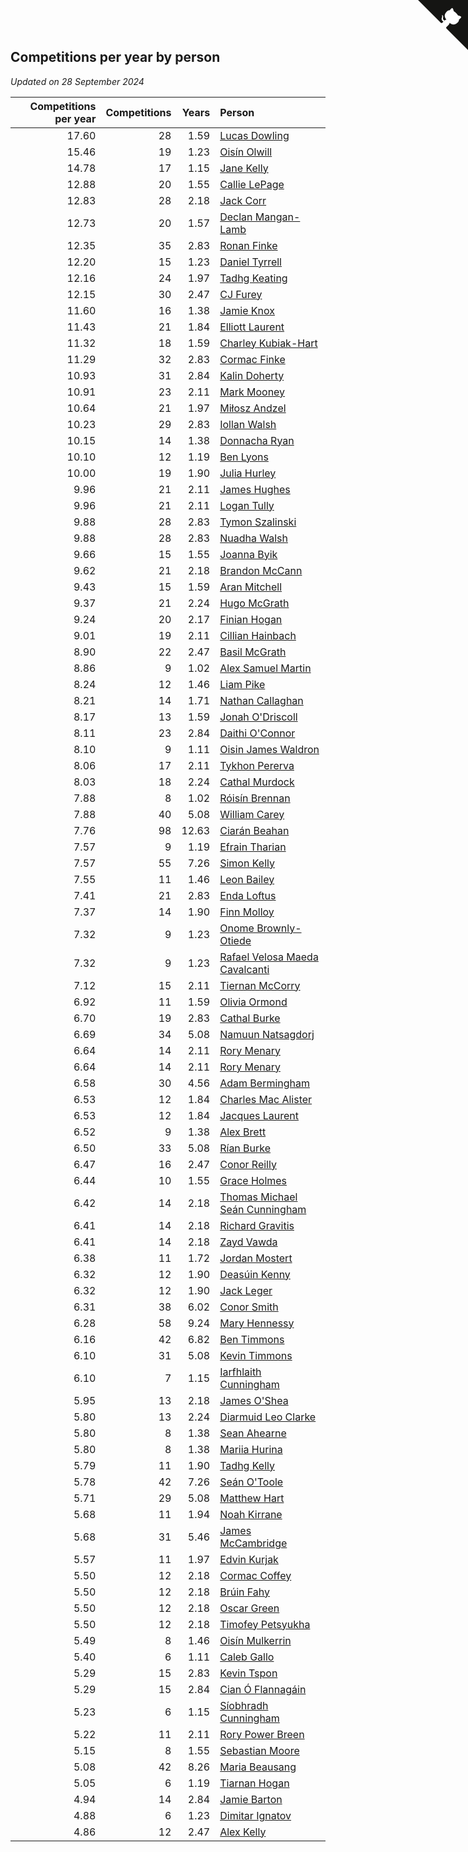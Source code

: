 ## Competitions per year by person

*Updated on 28 September 2024*

| Competitions per year | Competitions | Years | Person |
| ---: | ---: | ---: | :--- |
| 17.60 | 28 | 1.59 | [Lucas Dowling](https://www.worldcubeassociation.org/persons/2023DOWL01) |
| 15.46 | 19 | 1.23 | [Oisín Olwill](https://www.worldcubeassociation.org/persons/2023OLWI01) |
| 14.78 | 17 | 1.15 | [Jane Kelly](https://www.worldcubeassociation.org/persons/2023KELL23) |
| 12.88 | 20 | 1.55 | [Callie LePage](https://www.worldcubeassociation.org/persons/2023LEPA01) |
| 12.83 | 28 | 2.18 | [Jack Corr](https://www.worldcubeassociation.org/persons/2022CORR06) |
| 12.73 | 20 | 1.57 | [Declan Mangan-Lamb](https://www.worldcubeassociation.org/persons/2023MANG02) |
| 12.35 | 35 | 2.83 | [Ronan Finke](https://www.worldcubeassociation.org/persons/2021FINK02) |
| 12.20 | 15 | 1.23 | [Daniel Tyrrell](https://www.worldcubeassociation.org/persons/2023TYRR01) |
| 12.16 | 24 | 1.97 | [Tadhg Keating](https://www.worldcubeassociation.org/persons/2022KEAT02) |
| 12.15 | 30 | 2.47 | [CJ Furey](https://www.worldcubeassociation.org/persons/2022FURE01) |
| 11.60 | 16 | 1.38 | [Jamie Knox](https://www.worldcubeassociation.org/persons/2023KNOX02) |
| 11.43 | 21 | 1.84 | [Elliott Laurent](https://www.worldcubeassociation.org/persons/2022LAUR09) |
| 11.32 | 18 | 1.59 | [Charley Kubiak-Hart](https://www.worldcubeassociation.org/persons/2023KUBI01) |
| 11.29 | 32 | 2.83 | [Cormac Finke](https://www.worldcubeassociation.org/persons/2021FINK01) |
| 10.93 | 31 | 2.84 | [Kalin Doherty](https://www.worldcubeassociation.org/persons/2021DOHE02) |
| 10.91 | 23 | 2.11 | [Mark Mooney](https://www.worldcubeassociation.org/persons/2022MOON08) |
| 10.64 | 21 | 1.97 | [Miłosz Andzel](https://www.worldcubeassociation.org/persons/2022ANDZ01) |
| 10.23 | 29 | 2.83 | [Iollan Walsh](https://www.worldcubeassociation.org/persons/2021WALS03) |
| 10.15 | 14 | 1.38 | [Donnacha Ryan](https://www.worldcubeassociation.org/persons/2023RYAN04) |
| 10.10 | 12 | 1.19 | [Ben Lyons](https://www.worldcubeassociation.org/persons/2023LYON02) |
| 10.00 | 19 | 1.90 | [Julia Hurley](https://www.worldcubeassociation.org/persons/2022HURL02) |
| 9.96 | 21 | 2.11 | [James Hughes](https://www.worldcubeassociation.org/persons/2022HUGH08) |
| 9.96 | 21 | 2.11 | [Logan Tully](https://www.worldcubeassociation.org/persons/2022TULL02) |
| 9.88 | 28 | 2.83 | [Tymon Szalinski](https://www.worldcubeassociation.org/persons/2021SZAL01) |
| 9.88 | 28 | 2.83 | [Nuadha Walsh](https://www.worldcubeassociation.org/persons/2021WALS04) |
| 9.66 | 15 | 1.55 | [Joanna Byik](https://www.worldcubeassociation.org/persons/2023BYIK01) |
| 9.62 | 21 | 2.18 | [Brandon McCann](https://www.worldcubeassociation.org/persons/2022MCCA04) |
| 9.43 | 15 | 1.59 | [Aran Mitchell](https://www.worldcubeassociation.org/persons/2023MITC04) |
| 9.37 | 21 | 2.24 | [Hugo McGrath](https://www.worldcubeassociation.org/persons/2022MCGR02) |
| 9.24 | 20 | 2.17 | [Finian Hogan](https://www.worldcubeassociation.org/persons/2022HOGA01) |
| 9.01 | 19 | 2.11 | [Cillian Hainbach](https://www.worldcubeassociation.org/persons/2022HAIN04) |
| 8.90 | 22 | 2.47 | [Basil McGrath](https://www.worldcubeassociation.org/persons/2022MCGR01) |
| 8.86 | 9 | 1.02 | [Alex Samuel Martin](https://www.worldcubeassociation.org/persons/2023MARA10) |
| 8.24 | 12 | 1.46 | [Liam Pike](https://www.worldcubeassociation.org/persons/2023PIKE03) |
| 8.21 | 14 | 1.71 | [Nathan Callaghan](https://www.worldcubeassociation.org/persons/2023CALL01) |
| 8.17 | 13 | 1.59 | [Jonah O'Driscoll](https://www.worldcubeassociation.org/persons/2023ODRI01) |
| 8.11 | 23 | 2.84 | [Daithi O'Connor](https://www.worldcubeassociation.org/persons/2021OCON01) |
| 8.10 | 9 | 1.11 | [Oisin James Waldron](https://www.worldcubeassociation.org/persons/2023WALD04) |
| 8.06 | 17 | 2.11 | [Tykhon Pererva](https://www.worldcubeassociation.org/persons/2022PERE32) |
| 8.03 | 18 | 2.24 | [Cathal Murdock](https://www.worldcubeassociation.org/persons/2022MURD01) |
| 7.88 | 8 | 1.02 | [Róisín Brennan](https://www.worldcubeassociation.org/persons/2023BREN08) |
| 7.88 | 40 | 5.08 | [William Carey](https://www.worldcubeassociation.org/persons/2019CARE02) |
| 7.76 | 98 | 12.63 | [Ciarán Beahan](https://www.worldcubeassociation.org/persons/2012BEAH01) |
| 7.57 | 9 | 1.19 | [Efrain Tharian](https://www.worldcubeassociation.org/persons/2023THAR03) |
| 7.57 | 55 | 7.26 | [Simon Kelly](https://www.worldcubeassociation.org/persons/2017KELL08) |
| 7.55 | 11 | 1.46 | [Leon Bailey](https://www.worldcubeassociation.org/persons/2023BAIL04) |
| 7.41 | 21 | 2.83 | [Enda Loftus](https://www.worldcubeassociation.org/persons/2021LOFT01) |
| 7.37 | 14 | 1.90 | [Finn Molloy](https://www.worldcubeassociation.org/persons/2022MOLL03) |
| 7.32 | 9 | 1.23 | [Onome Brownly-Otiede](https://www.worldcubeassociation.org/persons/2023BROW36) |
| 7.32 | 9 | 1.23 | [Rafael Velosa Maeda Cavalcanti](https://www.worldcubeassociation.org/persons/2023CAVA03) |
| 7.12 | 15 | 2.11 | [Tiernan McCorry](https://www.worldcubeassociation.org/persons/2022MCCO09) |
| 6.92 | 11 | 1.59 | [Olivia Ormond](https://www.worldcubeassociation.org/persons/2023ORMO02) |
| 6.70 | 19 | 2.83 | [Cathal Burke](https://www.worldcubeassociation.org/persons/2021BURK03) |
| 6.69 | 34 | 5.08 | [Namuun Natsagdorj](https://www.worldcubeassociation.org/persons/2019NATS02) |
| 6.64 | 14 | 2.11 | [Rory Menary](https://www.worldcubeassociation.org/persons/2022MENA01) |
| 6.64 | 14 | 2.11 | [Rory Menary](https://www.worldcubeassociation.org/persons/2022MENA01) |
| 6.58 | 30 | 4.56 | [Adam Bermingham](https://www.worldcubeassociation.org/persons/2020BERM02) |
| 6.53 | 12 | 1.84 | [Charles Mac Alister](https://www.worldcubeassociation.org/persons/2022ALIS02) |
| 6.53 | 12 | 1.84 | [Jacques Laurent](https://www.worldcubeassociation.org/persons/2022LAUR10) |
| 6.52 | 9 | 1.38 | [Alex Brett](https://www.worldcubeassociation.org/persons/2023BRET04) |
| 6.50 | 33 | 5.08 | [Rían Burke](https://www.worldcubeassociation.org/persons/2019BURK05) |
| 6.47 | 16 | 2.47 | [Conor Reilly](https://www.worldcubeassociation.org/persons/2022REIL01) |
| 6.44 | 10 | 1.55 | [Grace Holmes](https://www.worldcubeassociation.org/persons/2023HOLM04) |
| 6.42 | 14 | 2.18 | [Thomas Michael Seán Cunningham](https://www.worldcubeassociation.org/persons/2022CUNN04) |
| 6.41 | 14 | 2.18 | [Richard Gravitis](https://www.worldcubeassociation.org/persons/2022GRAV01) |
| 6.41 | 14 | 2.18 | [Zayd Vawda](https://www.worldcubeassociation.org/persons/2022VAWD01) |
| 6.38 | 11 | 1.72 | [Jordan Mostert](https://www.worldcubeassociation.org/persons/2023MOST01) |
| 6.32 | 12 | 1.90 | [Deasúin Kenny](https://www.worldcubeassociation.org/persons/2022KENN12) |
| 6.32 | 12 | 1.90 | [Jack Leger](https://www.worldcubeassociation.org/persons/2022LEGE01) |
| 6.31 | 38 | 6.02 | [Conor Smith](https://www.worldcubeassociation.org/persons/2018SMIT37) |
| 6.28 | 58 | 9.24 | [Mary Hennessy](https://www.worldcubeassociation.org/persons/2015HENN02) |
| 6.16 | 42 | 6.82 | [Ben Timmons](https://www.worldcubeassociation.org/persons/2017TIMM01) |
| 6.10 | 31 | 5.08 | [Kevin Timmons](https://www.worldcubeassociation.org/persons/2019TIMM01) |
| 6.10 | 7 | 1.15 | [Iarfhlaith Cunningham](https://www.worldcubeassociation.org/persons/2023CUNN03) |
| 5.95 | 13 | 2.18 | [James O'Shea](https://www.worldcubeassociation.org/persons/2022OSHE01) |
| 5.80 | 13 | 2.24 | [Diarmuid Leo Clarke](https://www.worldcubeassociation.org/persons/2022CLAR14) |
| 5.80 | 8 | 1.38 | [Sean Ahearne](https://www.worldcubeassociation.org/persons/2023AHEA01) |
| 5.80 | 8 | 1.38 | [Mariia Hurina](https://www.worldcubeassociation.org/persons/2023HURI01) |
| 5.79 | 11 | 1.90 | [Tadhg Kelly](https://www.worldcubeassociation.org/persons/2022KELL21) |
| 5.78 | 42 | 7.26 | [Seán O'Toole](https://www.worldcubeassociation.org/persons/2017OTOO03) |
| 5.71 | 29 | 5.08 | [Matthew Hart](https://www.worldcubeassociation.org/persons/2019HART11) |
| 5.68 | 11 | 1.94 | [Noah Kirrane](https://www.worldcubeassociation.org/persons/2022KIRR02) |
| 5.68 | 31 | 5.46 | [James McCambridge](https://www.worldcubeassociation.org/persons/2019MCCA09) |
| 5.57 | 11 | 1.97 | [Edvin Kurjak](https://www.worldcubeassociation.org/persons/2022KURJ01) |
| 5.50 | 12 | 2.18 | [Cormac Coffey](https://www.worldcubeassociation.org/persons/2022COFF01) |
| 5.50 | 12 | 2.18 | [Brúin Fahy](https://www.worldcubeassociation.org/persons/2022FAHY01) |
| 5.50 | 12 | 2.18 | [Oscar Green](https://www.worldcubeassociation.org/persons/2022GREE14) |
| 5.50 | 12 | 2.18 | [Timofey Petsyukha](https://www.worldcubeassociation.org/persons/2022PETS02) |
| 5.49 | 8 | 1.46 | [Oisín Mulkerrin](https://www.worldcubeassociation.org/persons/2023MULK01) |
| 5.40 | 6 | 1.11 | [Caleb Gallo](https://www.worldcubeassociation.org/persons/2023GALL25) |
| 5.29 | 15 | 2.83 | [Kevin Tspon](https://www.worldcubeassociation.org/persons/2021TSPO01) |
| 5.29 | 15 | 2.84 | [Cian Ó Flannagáin](https://www.worldcubeassociation.org/persons/2021OFLA01) |
| 5.23 | 6 | 1.15 | [Síobhradh Cunningham](https://www.worldcubeassociation.org/persons/2023CUNN04) |
| 5.22 | 11 | 2.11 | [Rory Power Breen](https://www.worldcubeassociation.org/persons/2022BREE02) |
| 5.15 | 8 | 1.55 | [Sebastian Moore](https://www.worldcubeassociation.org/persons/2023MOOR03) |
| 5.08 | 42 | 8.26 | [Maria Beausang](https://www.worldcubeassociation.org/persons/2016BEAU03) |
| 5.05 | 6 | 1.19 | [Tiarnan Hogan](https://www.worldcubeassociation.org/persons/2023HOGA04) |
| 4.94 | 14 | 2.84 | [Jamie Barton](https://www.worldcubeassociation.org/persons/2021BART03) |
| 4.88 | 6 | 1.23 | [Dimitar Ignatov](https://www.worldcubeassociation.org/persons/2023IGNA05) |
| 4.86 | 12 | 2.47 | [Alex Kelly](https://www.worldcubeassociation.org/persons/2022KELL03) |


<a href="https://github.com/simonkellly/wca_statistics_ireland" class="github-corner" aria-label="View source on Github"><svg width="80" height="80" viewBox="0 0 250 250" style="fill:#151513; color:#fff; position: absolute; top: 0; border: 0; right: 0;" aria-hidden="true"><path d="M0,0 L115,115 L130,115 L142,142 L250,250 L250,0 Z"></path><path d="M128.3,109.0 C113.8,99.7 119.0,89.6 119.0,89.6 C122.0,82.7 120.5,78.6 120.5,78.6 C119.2,72.0 123.4,76.3 123.4,76.3 C127.3,80.9 125.5,87.3 125.5,87.3 C122.9,97.6 130.6,101.9 134.4,103.2" fill="currentColor" style="transform-origin: 130px 106px;" class="octo-arm"></path><path d="M115.0,115.0 C114.9,115.1 118.7,116.5 119.8,115.4 L133.7,101.6 C136.9,99.2 139.9,98.4 142.2,98.6 C133.8,88.0 127.5,74.4 143.8,58.0 C148.5,53.4 154.0,51.2 159.7,51.0 C160.3,49.4 163.2,43.6 171.4,40.1 C171.4,40.1 176.1,42.5 178.8,56.2 C183.1,58.6 187.2,61.8 190.9,65.4 C194.5,69.0 197.7,73.2 200.1,77.6 C213.8,80.2 216.3,84.9 216.3,84.9 C212.7,93.1 206.9,96.0 205.4,96.6 C205.1,102.4 203.0,107.8 198.3,112.5 C181.9,128.9 168.3,122.5 157.7,114.1 C157.9,116.9 156.7,120.9 152.7,124.9 L141.0,136.5 C139.8,137.7 141.6,141.9 141.8,141.8 Z" fill="currentColor" class="octo-body"></path></svg></a><style>.github-corner:hover .octo-arm{animation:octocat-wave 560ms ease-in-out}@keyframes octocat-wave{0%,100%{transform:rotate(0)}20%,60%{transform:rotate(-25deg)}40%,80%{transform:rotate(10deg)}}@media (max-width:500px){.github-corner:hover .octo-arm{animation:none}.github-corner .octo-arm{animation:octocat-wave 560ms ease-in-out}}</style>
